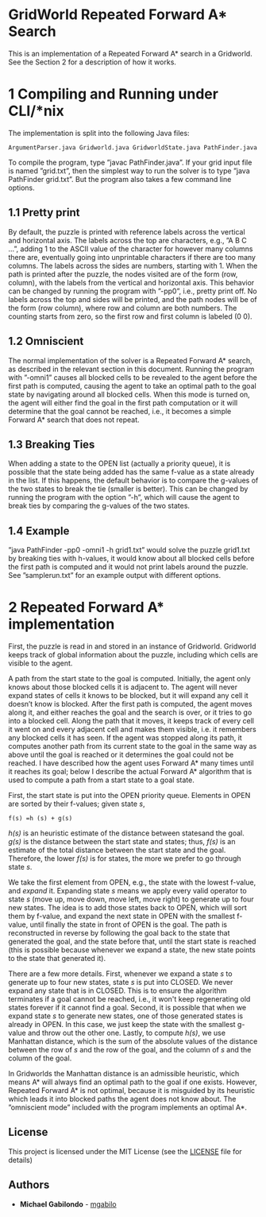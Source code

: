 # GridWorld Repeated Forward A* Search

This is an implementation of a Repeated Forward A* search in a Gridworld.  See
the Section 2 for a description of how it works.


# 1 Compiling and Running under CLI/*nix

The implementation is split into the following Java files:

```
ArgumentParser.java Gridworld.java GridworldState.java PathFinder.java
```
To compile the program, type ”javac PathFinder.java”. If your grid input file is named ”grid.txt”,
then the simplest way to run the solver is to type ”java PathFinder grid.txt”. But the program also
takes a few command line options.

## 1.1 Pretty print

By default, the puzzle is printed with reference labels across the vertical and horizontal axis. The
labels across the top are characters, e.g., ”A B C ...”, adding 1 to the ASCII value of the character
for however many columns there are, eventually going into unprintable characters if there are too
many columns. The labels across the sides are numbers, starting with 1. When the path is printed
after the puzzle, the nodes visited are of the form (row, column), with the labels from the vertical
and horizontal axis.
This behavior can be changed by running the program with ”-pp0”, i.e., pretty print off. No
labels across the top and sides will be printed, and the path nodes will be of the form (row column),
where row and column are both numbers. The counting starts from zero, so the first row and first
column is labeled (0 0).

## 1.2 Omniscient

The normal implementation of the solver is a Repeated Forward A* search, as described in the
relevant section in this document. Running the program with ”-omni1” causes all blocked cells to
be revealed to the agent before the first path is computed, causing the agent to take an optimal
path to the goal state by navigating around all blocked cells. When this mode is turned on, the
agent will either find the goal in the first path computation or it will determine that the goal cannot
be reached, i.e., it becomes a simple Forward A* search that does not repeat.

## 1.3 Breaking Ties

When adding a state to the OPEN list (actually a priority queue), it is possible that the state being
added has the same f-value as a state already in the list. If this happens, the default behavior is to
compare the g-values of the two states to break the tie (smaller is better). This can be changed by
running the program with the option ”-h”, which will cause the agent to break ties by comparing
the g-values of the two states.

## 1.4 Example

”java PathFinder -pp0 -omni1 -h grid1.txt” would solve the puzzle grid1.txt by breaking ties with
h-values, it would know about all blocked cells before the first path is computed and it would not
print labels around the puzzle. See ”samplerun.txt” for an example output with different options.

# 2 Repeated Forward A* implementation

First, the puzzle is read in and stored in an instance of Gridworld. Gridworld keeps track of global
information about the puzzle, including which cells are visible to the agent.


A path from the start state to the goal is computed. Initially, the agent only knows about those
blocked cells it is adjacent to. The agent will never expand states of cells it knows to be blocked,
but it will expand any cell it doesn’t know is blocked. After the first path is computed, the agent
moves along it, and either reaches the goal and the search is over, or it tries to go into a blocked
cell. Along the path that it moves, it keeps track of every cell it went on and every adjacent cell
and makes them visible, i.e. it remembers any blocked cells it has seen.
If the agent was stopped along its path, it computes another path from its current state to
the goal in the same way as above until the goal is reached or it determines the goal could not
be reached. I have described how the agent uses Forward A* many times until it reaches its goal;
below I describe the actual Forward A* algorithm that is used to compute a path from a start state
to a goal state.


First, the start state is put into the OPEN priority queue. Elements in OPEN are sorted by
their f-values; given state *s*,

```
f(s) =h (s) + g(s)
```

*h(s)* is an heuristic estimate of the distance between statesand the goal.
*g(s)* is the distance between the start state and states; thus, *f(s)* is an
estimate of the total distance between the start state and the goal. Therefore,
the lower *f(s)* is for states, the more we prefer to go through state *s*.


We take the first element from OPEN, e.g., the state with the lowest f-value,
and *expand* it.  Expanding state *s* means we apply every valid operator to
state *s* (move up, move down, move left, move right) to generate up to four
new states. The idea is to add those states back to OPEN, which will sort them
by f-value, and expand the next state in OPEN with the smallest f-value, until
finally the state in front of OPEN is the goal. The path is reconstructed in
reverse by following the goal back to the state that generated the goal, and
the state before that, until the start state is reached (this is possible
because whenever we expand a state, the new state points to the state that
generated it).




There are a few more details. First, whenever we expand a state *s* to generate
up to four new states, state *s* is put into CLOSED. We never expand any state
that is in CLOSED. This is to ensure the algorithm terminates if a goal cannot
be reached, i.e., it won't keep regenerating old states forever if it cannot
find a goal. Second, it is possible that when we expand state *s* to generate
new states, one of those generated states is already in OPEN. In this case, we
just keep the state with the smallest g-value and throw out the other one.
Lastly, to compute *h(s)*, we use Manhattan distance, which is the sum of the
absolute values of the distance between the row of *s* and the row of the goal,
and the column of *s* and the column of the goal.


In Gridworlds the Manhattan distance is an admissible heuristic, which means A*
will always find an optimal path to the goal if one exists. However, Repeated
Forward A* is not optimal, because it is misguided by its heuristic which leads
it into blocked paths the agent does not know about. The ”omniscient mode”
included with the program implements an optimal A*.


## License

This project is licensed under the MIT License (see the [LICENSE](LICENSE) file for details)

## Authors

* **Michael Gabilondo** - [mgabilo](https://github.com/mgabilo)


